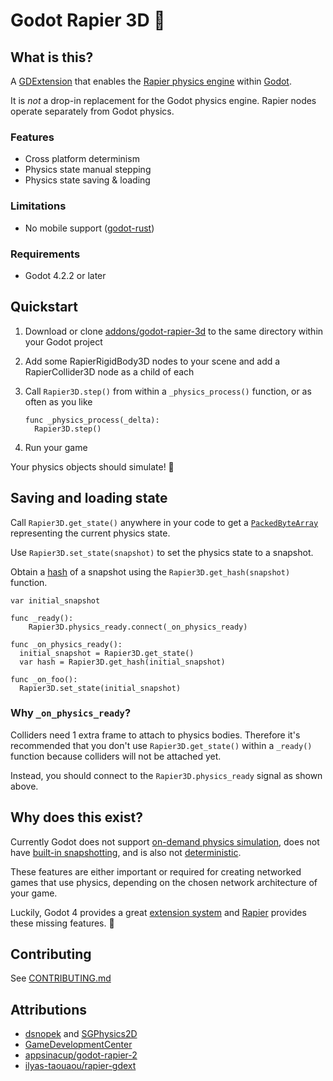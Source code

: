 # Godot Rapier 3D 🤺

## What is this?

A [GDExtension][gdext-link] that enables the [Rapier physics engine][rapier-link] within [Godot][godot-link].

It is _not_ a drop-in replacement for the Godot physics engine. Rapier nodes operate separately from Godot physics.

### Features

- Cross platform determinism
- Physics state manual stepping
- Physics state saving & loading

### Limitations

- No mobile support ([godot-rust](https://github.com/godot-rust/gdext/issues/24))

### Requirements

- Godot 4.2.2 or later

## Quickstart

1. Download or clone [addons/godot-rapier-3d](addons/godot-rapier-3d/) to the same directory within your Godot project
1. Add some RapierRigidBody3D nodes to your scene and add a RapierCollider3D node as a child of each
1. Call `Rapier3D.step()` from within a `_physics_process()` function, or as often as you like

   ```gdscript
   func _physics_process(_delta):
     Rapier3D.step()
   ```

1. Run your game

Your physics objects should simulate! 🎉

## Saving and loading state

Call `Rapier3D.get_state()` anywhere in your code to get a [`PackedByteArray`](https://docs.godotengine.org/en/stable/classes/class_packedbytearray.html) representing the current physics state.

Use `Rapier3D.set_state(snapshot)` to set the physics state to a snapshot.

Obtain a [hash](https://docs.godotengine.org/en/stable/classes/class_array.html#class-array-method-hash) of a snapshot using the `Rapier3D.get_hash(snapshot)` function.

```gdscript
var initial_snapshot

func _ready():
	Rapier3D.physics_ready.connect(_on_physics_ready)

func _on_physics_ready():
  initial_snapshot = Rapier3D.get_state()
  var hash = Rapier3D.get_hash(initial_snapshot)

func _on_foo():
  Rapier3D.set_state(initial_snapshot)
```

### Why `_on_physics_ready`?

Colliders need 1 extra frame to attach to physics bodies. Therefore it's recommended that you don't use `Rapier3D.get_state()` within a `_ready()` function because colliders will not be attached yet.

Instead, you should connect to the `Rapier3D.physics_ready` signal as shown above.

## Why does this exist?

Currently Godot does not support [on-demand physics simulation](https://github.com/godotengine/godot-proposals/issues/2821), does not have [built-in snapshotting](https://github.com/godotengine/godot-proposals/issues/7041), and is also not [deterministic](https://gafferongames.com/post/deterministic_lockstep).

These features are either important or required for creating networked games that use physics, depending on the chosen network architecture of your game.

Luckily, Godot 4 provides a great [extension system][gdext-link] and [Rapier][rapier-link] provides these missing features. 🚀

## Contributing

See [CONTRIBUTING.md](CONTRIBUTING.md)

## Attributions

- [dsnopek](https://github.com/dsnopek) and [SGPhysics2D](https://www.snopekgames.com/tutorial/2021/getting-started-sg-physics-2d-and-deterministic-physics-godot)
- [GameDevelopmentCenter](https://www.youtube.com/c/GameDevelopmentCenter)
- [appsinacup/godot-rapier-2](https://github.com/appsinacup/godot-rapier-2d)
- [ilyas-taouaou/rapier-gdext](https://github.com/ilyas-taouaou/rapier-gdext)

[rapier-link]: https://rapier.rs/
[godot-link]: https://godotengine.org/
[gdext-link]: https://docs.godotengine.org/en/stable/tutorials/scripting/gdextension/what_is_gdextension.html

